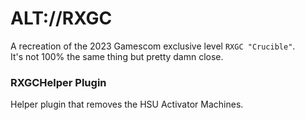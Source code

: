 # ALT://RXGC

A recreation of the 2023 Gamescom exclusive level `RXGC "Crucible"`.  
It's not 100% the same thing but pretty damn close.

### RXGCHelper Plugin

Helper plugin that removes the HSU Activator Machines.